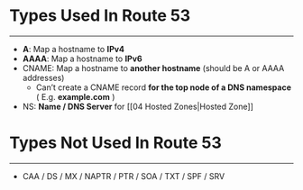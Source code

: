 # Types Used In Route 53
---
* **A**: Map a hostname to **IPv4**
* **AAAA**: Map a hostname to **IPv6**
* CNAME: Map a hostname to **another hostname** (should be A or AAAA addresses)
	* Can’t create a CNAME record **for the top node of a DNS namespace** ( E.g. **example.com** )
* NS: **Name / DNS Server** for [[04 Hosted Zones|Hosted Zone]]


# Types Not Used In Route 53
---

 * CAA / DS / MX / NAPTR / PTR / SOA / TXT / SPF / SRV